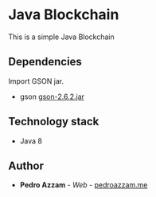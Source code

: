 # Java Blockchain

This is a simple Java Blockchain

## Dependencies

Import GSON jar.
* gson [gson-2.6.2.jar](http://central.maven.org/maven2/com/google/code/gson/gson/2.6.2/gson-2.6.2.jar)


## Technology stack
* Java 8


## Author

* **Pedro Azzam** - *Web* - [pedroazzam.me](https://pedroazzam.me)


